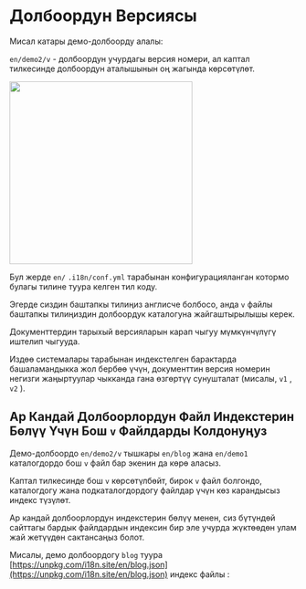 # Долбоордун Версиясы

Мисал катары демо-долбоорду алалы:

`en/demo2/v` - долбоордун учурдагы версия номери, ал каптал тилкесинде долбоордун аталышынын оң жагында көрсөтүлөт.

<img src="https://p.3ti.site/1721290486.avif" width="320px">

Бул жерде `en/` `.i18n/conf.yml` тарабынан конфигурацияланган котормо булагы тилине туура келген тил коду.

Эгерде сиздин баштапкы тилиңиз англисче болбосо, анда `v` файлы баштапкы тилиңиздин долбоордук каталогуна жайгаштырылышы керек.

Документтердин тарыхый версияларын карап чыгуу мүмкүнчүлүгү иштелип чыгууда.

Издөө системалары тарабынан индекстелген барактарда башаламандыкка жол бербөө үчүн, документтин версия номерин негизги жаңыртуулар чыкканда гана өзгөртүү сунушталат (мисалы, `v1` , `v2` ).

## Ар Кандай Долбоорлордун Файл Индекстерин Бөлүү Үчүн Бош `v` Файлдарды Колдонуңуз

Демо-долбоордо `en/demo2/v` тышкары `en/blog` жана `en/demo1` каталогдордо бош `v` файл бар экенин да көрө аласыз.

Каптал тилкесинде бош `v` көрсөтүлбөйт, бирок `v` файл болгондо, каталогдогу жана подкаталогдордогу файлдар үчүн көз карандысыз индекс түзүлөт.

Ар кандай долбоорлордун индекстерин бөлүү менен, сиз бүтүндөй сайттагы бардык файлдардын индексин бир эле учурда жүктөөдөн улам жай жетүүдөн сактансаңыз болот.

Мисалы, демо долбоордогу `blog` туура [https://unpkg.com/i18n.site/en/blog.json](https://unpkg.com/i18n.site/en/blog.json) индекс файлы :